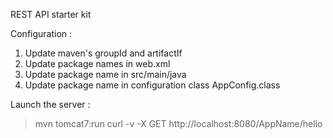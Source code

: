 REST API starter kit

Configuration :
1. Update maven's groupId and artifactIf
2. Update package names in web.xml
3. Update package name in src/main/java
4. Update package name in configuration class AppConfig.class

Launch the server :
> mvn tomcat7:run
> curl -v -X GET http://localhost:8080/AppName/hello
